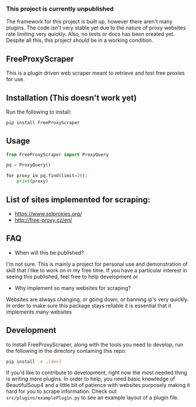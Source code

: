 ### This project is currently unpublished
The framework for this project is built up, however there aren't many plugins. The code isn't very stable yet due to the nature of proxy websites rate limiting very quickly. Also, no tests or docs has been created yet. Despite all this, this project *should* be in a working condition.

## FreeProxyScraper
This is a plugin driven web scraper meant to retrieve and test free proxies for use.

## Installation (This doesn't work yet)
Run the following to install:

```bash
pip install FreeProxyScraper
```

## Usage

```python
from FreeProxyScraper import ProxyQuery

pq = ProxyQuery()

for proxy in pq.find(limit=20):
    print(proxy)
```

## List of sites implemented for scraping:
- https://www.sslproxies.org/
- http://free-proxy.cz/en/

## FAQ
- When will this be published?

I'm not sure. This is mainly a project for personal use and demonstration of skill that I like to work on in my free time. If you have a particular interest in seeing this published, feel free to help development or 

- Why implement so many websites for scraping?

Websites are always changing, or going down, or banning ip's very quickly. In order to make sure this package stays reliable it is essential that it implements many websites

## Development
to install FreeProxyScraper, along with the tools you need to develop, run the following in the directory containing this repo:

```bash
pip install -e .[dev]
```

If you'd like to contribute to development, right now the most needed thing is writing more plugins. In order to help, you need basic knowledge of BeautifulSoup4 and a little bit of patience with websites purposely making it hard for you to scrape information. Check out `src/plugins/examplePlugin.py` to see an example layout of a plugin file.